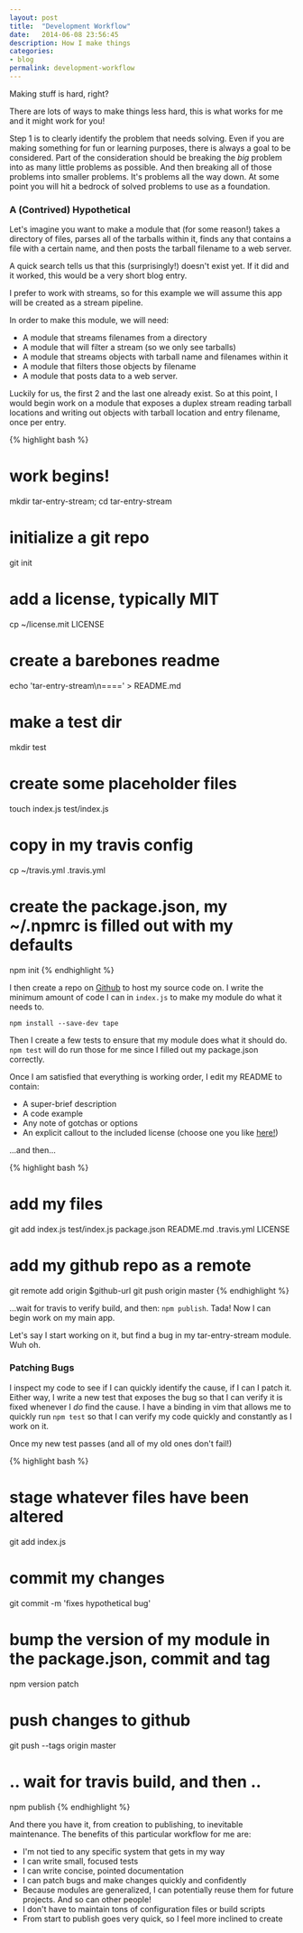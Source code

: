 ```yaml
---
layout: post
title:  "Development Workflow"
date:   2014-06-08 23:56:45
description: How I make things
categories:
- blog
permalink: development-workflow
---
```


Making stuff is hard, right?

There are lots of ways to make things less hard, this is what works for me and
it might work for you!

Step 1 is to clearly identify the problem that needs solving. Even if you are
making something for fun or learning purposes, there is always a goal to be
considered. Part of the consideration should be breaking the *big* problem into
as many little problems as possible. And then breaking all of those problems
into smaller problems. It's problems all the way down. At some point you will
hit a bedrock of solved problems to use as a foundation.

### A (Contrived) Hypothetical

Let's imagine you want to make a module that (for some reason!) takes a
directory of files, parses all of the tarballs within it, finds any that
contains a file with a certain name, and then posts the tarball filename to a
web server.

A quick search tells us that this (surprisingly!) doesn't exist yet. If it did
and it worked, this would be a very short blog entry.

I prefer to work with streams, so for this example we will assume this app will
be created as a stream pipeline.

In order to make this module, we will need:

* A module that streams filenames from a directory
* A module that will filter a stream (so we only see tarballs)
* A module that streams objects with tarball name and filenames within it
* A module that filters those objects by filename
* A module that posts data to a web server.

Luckily for us, the first 2 and the last one already exist. So at this point,
I would begin work on a module that exposes a duplex stream reading tarball
locations and writing out objects with tarball location and entry filename,
once per entry.

{% highlight bash %}
# work begins!
mkdir tar-entry-stream; cd tar-entry-stream
# initialize a git repo
git init
# add a license, typically MIT
cp ~/license.mit LICENSE
# create a barebones readme
echo 'tar-entry-stream\n====' > README.md
# make a test dir
mkdir test
# create some placeholder files
touch index.js test/index.js
# copy in my travis config
cp ~/travis.yml .travis.yml
# create the package.json, my ~/.npmrc is filled out with my defaults
npm init
{% endhighlight %}

I then create a repo on [Github](https://github.com) to host my source code on.
I write the minimum amount of code I can in `index.js` to make my module do
what it needs to.

`npm install --save-dev tape`

Then I create a few tests to ensure that my module does what it should do.
`npm test` will do run those for me since I filled out my package.json
correctly.

Once I am satisfied that everything is working order, I edit my README to
contain:

* A super-brief description
* A code example
* Any note of gotchas or options
* An explicit callout to the included license (choose one you like
  [here!](http://choosealicense.com))

...and then...

{% highlight bash %}
# add my files
git add index.js test/index.js package.json README.md .travis.yml LICENSE
# add my github repo as a remote
git remote add origin $github-url
git push origin master
{% endhighlight %}

...wait for travis to verify build, and then: `npm publish`. Tada! Now I can
begin work on my main app.

Let's say I start working on it, but find a bug in my tar-entry-stream module.
Wuh oh.

### Patching Bugs

I inspect my code to see if I can quickly identify the cause, if I can I patch
it. Either way, I write a new test that exposes the bug so that I can verify
it is fixed whenever I *do* find the cause. I have a binding in vim that
allows me to quickly run `npm test` so that I can verify my code quickly and
constantly as I work on it.

Once my new test passes (and all of my old ones don't fail!)

{% highlight bash %}
# stage whatever files have been altered
git add index.js
# commit my changes
git commit -m 'fixes hypothetical bug'
# bump the version of my module in the package.json, commit and tag
npm version patch
# push changes to github
git push --tags origin master
# .. wait for travis build, and then ..
npm publish
{% endhighlight %}

And there you have it, from creation to publishing, to inevitable maintenance.
The benefits of this particular workflow for me are:

* I'm not tied to any specific system that gets in my way
* I can write small, focused tests
* I can write concise, pointed documentation
* I can patch bugs and make changes quickly and confidently
* Because modules are generalized, I can potentially reuse them for future
  projects. And so can other people!
* I don't have to maintain tons of configuration files or build scripts
* From start to publish goes very quick, so I feel more inclined to create
